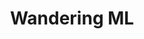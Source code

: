 ---
title: "Wandering ML"
image: "ml.png"
description: "A quiet stroll through the edges of machine learning—where theory breathes, and curiosity leads."
style:
    background: "#2a9d8f"
    color: "#fff"
---